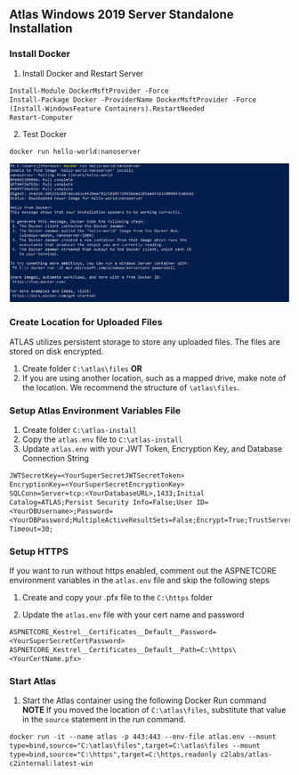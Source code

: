 ## Atlas Windows 2019 Server Standalone Installation

### Install Docker
1. Install Docker and Restart Server

```
Install-Module DockerMsftProvider -Force
Install-Package Docker -ProviderName DockerMsftProvider -Force
(Install-WindowsFeature Containers).RestartNeeded
Restart-Computer
```

2. Test Docker

```
docker run hello-world:nanoserver
```

![dockertest](screenshots/hello_world.png) 

### Create Location for Uploaded Files
ATLAS utilizes persistent storage to store any uploaded files. The files are stored on disk encrypted.
1. Create folder `C:\atlas\files` **OR**
2. If you are using another location, such as a mapped drive, make note of the location. We recommend the structure of `\atlas\files`.

### Setup Atlas Environment Variables File
1. Create folder `C:\atlas-install`
2. Copy the `atlas.env` file to `C:\atlas-install`
3. Update `atlas.env` with your JWT Token, Encryption Key, and Database Connection String
```
JWTSecretKey=<YourSuperSecretJWTSecretToken>
EncryptionKey=<YourSuperSecretEncryptionKey>
SQLConn=Server=tcp:<YourDatabaseURL>,1433;Initial Catalog=ATLAS;Persist Security Info=False;User ID=<YourDBUsername>;Password=<YourDBPassword;MultipleActiveResultSets=False;Encrypt=True;TrustServerCertificate=False;Connection Timeout=30;
```


### Setup HTTPS
If you want to run without https enabled, comment out the ASPNETCORE environment variables in the `atlas.env` file and skip the following steps

1. Create and copy your .pfx file to the `C:\https` folder

2. Update the `atlas.env` file with your cert name and password

```
ASPNETCORE_Kestrel__Certificates__Default__Password=<YourSuperSecretCertPassword>
ASPNETCORE_Kestrel__Certificates__Default__Path=C:\https\<YourCertName.pfx>
```

### Start Atlas
1. Start the Atlas container using the following Docker Run command
  **NOTE** If you moved the location of `C:\atlas\files`, substitute that value in the `source` statement in the run command.

```
docker run -it --name atlas -p 443:443 --env-file atlas.env --mount type=bind,source="C:\atlas\files",target=C:\atlas\files --mount type=bind,source="C:\https",target=C:\https,readonly c2labs/atlas-c2internal:latest-win
```
